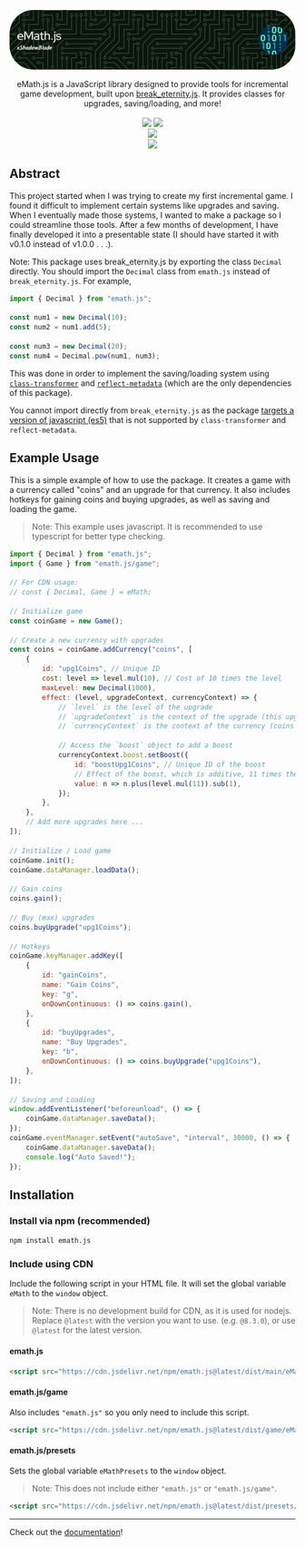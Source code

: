 ![Header](https://raw.githubusercontent.com/xShadowBlade/emath.js/main/documentation/static/img/banner.png)

<div align="center">
eMath.js is a JavaScript library designed to provide tools for incremental game development, built upon <a href="https://github.com/Patashu/break_eternity.js">break_eternity.js</a>. It provides classes for upgrades, saving/loading, and more!

<br>
<!-- <a href="https://github.com/xShadowBlade/emath.js/commits/main" alt=""><img src="https://img.shields.io/github/last-commit/xShadowBlade/emath.js?label=last%20update&style=for-the-badge"></a>
<a href="https://github.com/xShadowBlade/emath.js/commits/main" alt=""><img src="https://img.shields.io/github/commit-activity/w/xShadowBlade/emath.js?label=updates&style=for-the-badge"></a> -->
<br>
<img src="https://img.shields.io/github/stars/xShadowBlade/emath.js?color=yellow&style=for-the-badge">
<a href="https://github.com/xShadowBlade/emath.js/issues" alt=""><img src="https://img.shields.io/github/issues/xShadowBlade/emath.js?style=for-the-badge"></a>
<br><img src="https://img.shields.io/github/v/release/xShadowBlade/emath.js?color=green&style=for-the-badge">
<br><img src="https://img.shields.io/badge/Discord%3A-%40.xshadowblade-blue?style=social&logo=discord">
</div>

## Abstract

This project started when I was trying to create my first incremental game. I found it difficult to implement certain systems like upgrades and saving. When I eventually made those systems, I wanted to make a package so I could streamline those tools. After a few months of development, I have finally developed it into a presentable state (I should have started it with v0.1.0 instead of v1.0.0 . . .).

Note: This package uses break_eternity.js by exporting the class `Decimal` directly. You should import the `Decimal` class from `emath.js` instead of `break_eternity.js`. For example,

```js
import { Decimal } from "emath.js";

const num1 = new Decimal(10);
const num2 = num1.add(5);

const num3 = new Decimal(20);
const num4 = Decimal.pow(num1, num3);
```

This was done in order to implement the saving/loading system using [`class-transformer`](https://github.com/typestack/class-transformer) and [`reflect-metadata`](https://github.com/rbuckton/reflect-metadata) (which are the only dependencies of this package).

You cannot import directly from `break_eternity.js` as the package [targets a version of javascript (es5)](https://github.com/Patashu/break_eternity.js/issues/114) that is not supported by `class-transformer` and `reflect-metadata`.

<!-- ## Features

- [**Currency System**]: Create currencies with upgrades and boosts (e.g. modifiers, multipliers, effect of upgrades, etc.)
- [**Upgrade System**]: Create upgrades for currencies with costs, effects, and more. -->

## Example Usage

This is a simple example of how to use the package. It creates a game with a currency called "coins" and an upgrade for that currency. It also includes hotkeys for gaining coins and buying upgrades, as well as saving and loading the game.

> Note: This example uses javascript. It is recommended to use typescript for better type checking.

```js
import { Decimal } from "emath.js";
import { Game } from "emath.js/game";

// For CDN usage:
// const { Decimal, Game } = eMath; 

// Initialize game
const coinGame = new Game();

// Create a new currency with upgrades
const coins = coinGame.addCurrency("coins", [
    {
        id: "upg1Coins", // Unique ID
        cost: level => level.mul(10), // Cost of 10 times the level
        maxLevel: new Decimal(1000),
        effect: (level, upgradeContext, currencyContext) => {
            // `level` is the level of the upgrade
            // `upgradeContext` is the context of the upgrade (this upgrade)
            // `currencyContext` is the context of the currency (coins in this case)

            // Access the `boost` object to add a boost
            currencyContext.boost.setBoost({
                id: "boostUpg1Coins", // Unique ID of the boost
                // Effect of the boost, which is additive, 11 times the level of the upgrade
                value: n => n.plus(level.mul(11)).sub(1),
            });
        },
    },
    // Add more upgrades here ...
]);

// Initialize / Load game
coinGame.init();
coinGame.dataManager.loadData();

// Gain coins
coins.gain();

// Buy (max) upgrades
coins.buyUpgrade("upg1Coins");

// Hotkeys
coinGame.keyManager.addKey([
    {
        id: "gainCoins",
        name: "Gain Coins",
        key: "g",
        onDownContinuous: () => coins.gain(),
    },
    {
        id: "buyUpgrades",
        name: "Buy Upgrades",
        key: "b",
        onDownContinuous: () => coins.buyUpgrade("upg1Coins"),
    },
]);

// Saving and Loading
window.addEventListener("beforeunload", () => {
    coinGame.dataManager.saveData();
});
coinGame.eventManager.setEvent("autoSave", "interval", 30000, () => {
    coinGame.dataManager.saveData();
    console.log("Auto Saved!");
});
```

## Installation

### Install via npm (recommended)

```bash
npm install emath.js
```

### Include using CDN

Include the following script in your HTML file. It will set the global variable `eMath` to the `window` object.

> Note: There is no development build for CDN, as it is used for nodejs.
> Replace `@latest` with the version you want to use. (e.g. `@8.3.0`), or use `@latest` for the latest version.

#### emath.js

```html
<script src="https://cdn.jsdelivr.net/npm/emath.js@latest/dist/main/eMath.min.js"></script>
```

#### emath.js/game

Also includes `"emath.js"` so you only need to include this script.

```html
<script src="https://cdn.jsdelivr.net/npm/emath.js@latest/dist/game/eMath.game.min.js"></script>
```

#### emath.js/presets

Sets the global variable `eMathPresets` to the `window` object.

> Note: This does not include either `"emath.js"` or `"emath.js/game"`.

```html
<script src="https://cdn.jsdelivr.net/npm/emath.js@latest/dist/presets/eMath.presets.min.js"></script>
```

---

Check out the [documentation](https://xshadowblade.github.io/emath.js/)!

